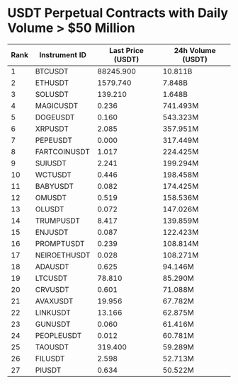 # USDT Perpetual Contracts with Daily Volume > $50 Million

| Rank | Instrument ID | Last Price (USDT) | 24h Volume (USDT) |
|------|---------------|-------------------|-------------------|
| 1 | BTCUSDT | 88245.900 | 10.811B |
| 2 | ETHUSDT | 1579.740 | 7.848B |
| 3 | SOLUSDT | 139.210 | 1.648B |
| 4 | MAGICUSDT | 0.236 | 741.493M |
| 5 | DOGEUSDT | 0.160 | 543.323M |
| 6 | XRPUSDT | 2.085 | 357.951M |
| 7 | PEPEUSDT | 0.000 | 317.449M |
| 8 | FARTCOINUSDT | 1.017 | 224.425M |
| 9 | SUIUSDT | 2.241 | 199.294M |
| 10 | WCTUSDT | 0.446 | 198.458M |
| 11 | BABYUSDT | 0.082 | 174.425M |
| 12 | OMUSDT | 0.519 | 158.536M |
| 13 | OLUSDT | 0.072 | 147.026M |
| 14 | TRUMPUSDT | 8.417 | 139.859M |
| 15 | ENJUSDT | 0.087 | 122.423M |
| 16 | PROMPTUSDT | 0.239 | 108.814M |
| 17 | NEIROETHUSDT | 0.028 | 108.271M |
| 18 | ADAUSDT | 0.625 | 94.146M |
| 19 | LTCUSDT | 78.810 | 85.290M |
| 20 | CRVUSDT | 0.601 | 71.088M |
| 21 | AVAXUSDT | 19.956 | 67.782M |
| 22 | LINKUSDT | 13.166 | 62.875M |
| 23 | GUNUSDT | 0.060 | 61.416M |
| 24 | PEOPLEUSDT | 0.012 | 60.781M |
| 25 | TAOUSDT | 319.400 | 59.289M |
| 26 | FILUSDT | 2.598 | 52.713M |
| 27 | PIUSDT | 0.634 | 50.522M |
